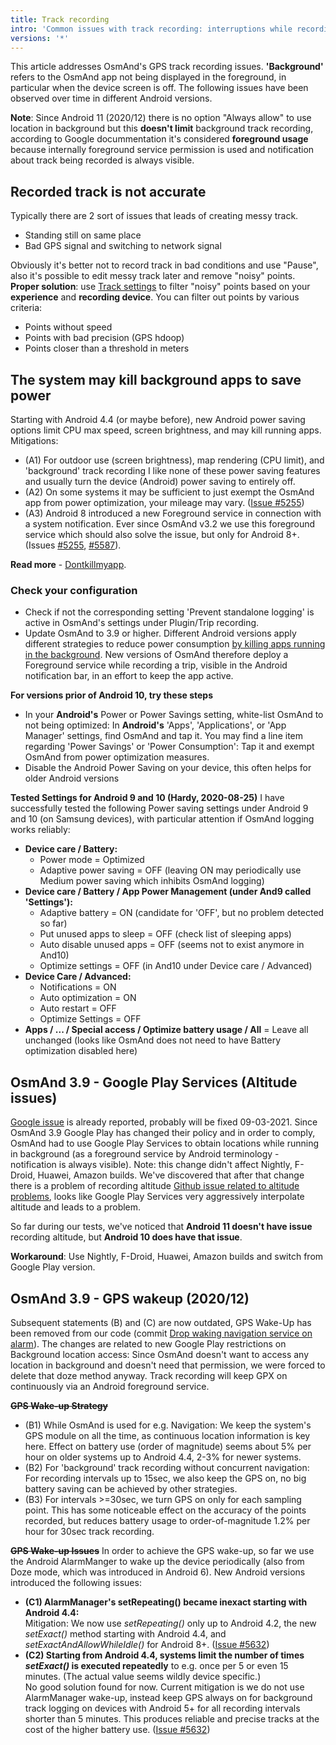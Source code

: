 ```yaml
---
title: Track recording
intro: 'Common issues with track recording: interruptions while recording the track, wrong recorded data, etc'
versions: '*'
---
```


This article addresses OsmAnd's GPS track recording issues. **'Background'** refers to the OsmAnd app not being displayed in the foreground, in particular when the device screen is off.
The following issues have been observed over time in different Android versions.

**Note**: Since Android 11 (2020/12) there is no option "Always allow" to use location in background but this **doesn't limit** background track recording, according to Google docummentation it's considered **foreground usage** because internally foreground service permission is used and notification about track being recorded is always visible.


## Recorded track is not accurate

Typically there are 2 sort of issues that leads of creating messy track.
- Standing still on same place 
- Bad GPS signal and switching to network signal

Obviously it's better not to record track in bad conditions and use "Pause", also it's possible to edit messy track later and remove "noisy" points. 
**Proper solution**: use [Track settings](/osmand/plugins/trip-recording) to filter "noisy" points based on your **experience** and **recording device**. You can filter out points by various criteria: 
- Points without speed
- Points with bad precision (GPS hdoop)
- Points closer than a threshold in meters

## The system may kill background apps to save power
Starting with Android 4.4 (or maybe before), new Android power saving options limit CPU max speed, screen brightness, and may kill running apps. Mitigations:
- (A1) For outdoor use (screen brightness), map rendering (CPU limit), and 'background' track recording I like none of these power saving features and usually turn the device (Android) power saving to entirely off.
- (A2) On some systems it may be sufficient to just exempt the OsmAnd app from power optimization, your mileage may vary. ([Issue \#5255](https://github.com/osmandapp/Osmand/issues/5255))
- (A3) Android 8 introduced a new Foreground service in connection with a system notification. Ever since OsmAnd v3.2 we use this foreground service which should also solve the issue, but only for Android 8+. (Issues [\#5255](https://github.com/osmandapp/Osmand/issues/5255), [\#5587](https://github.com/osmandapp/Osmand/issues/5587)). 

**Read more** - [Dontkillmyapp](https://dontkillmyapp.com/).

### Check your configuration
* Check if not the corresponding setting 'Prevent standalone logging' is active in OsmAnd's settings under Plugin/Trip recording.
* Update OsmAnd to 3.9 or higher. Different Android versions apply different strategies to reduce power consumption [by killing apps running in the background](https://dontkillmyapp.com/). New versions of OsmAnd therefore deploy a Foreground service while recording a trip, visible in the Android notification bar, in an effort to keep the app active.

**For versions prior of Android 10, try these steps**
* In your **Android's** Power or Power Savings setting, white-list OsmAnd to not being optimized: In **Android's** 'Apps', 'Applications', or 'App Manager' settings, find OsmAnd and tap it. You may find a line item regarding 'Power Savings' or 'Power Consumption': Tap it and exempt OsmAnd from power optimization measures.
* Disable the Android Power Saving on your device, this often helps for older Android versions

**Tested Settings for Android 9 and 10 (Hardy, 2020-08-25)**
I have successfully tested the following Power saving settings under Android 9 and 10 (on Samsung devices), with particular attention if OsmAnd logging works reliably:

* **Device care / Battery:**
  * Power mode = Optimized
  * Adaptive power saving = OFF (leaving ON may periodically use Medium power saving which inhibits OsmAnd logging)
* **Device care / Battery / App Power Management (under And9 called 'Settings'):**
  * Adaptive battery = ON (candidate for 'OFF', but no problem detected so far)
  * Put unused apps to sleep = OFF (check list of sleeping apps)
  * Auto disable unused apps = OFF (seems not to exist anymore in And10)
  * Optimize settings = OFF (in And10 under Device care / Advanced)
* **Device Care / Advanced:**
  * Notifications = ON
  * Auto optimization = ON
  * Auto restart = OFF
  * Optimize Settings = OFF
* **Apps / ... / Special access / Optimize battery usage / All** = Leave all unchanged (looks like OsmAnd does not need to have Battery optimization disabled here)


## OsmAnd 3.9 - Google Play Services (Altitude issues)
[Google issue](https://issuetracker.google.com/issues/180218747) is already reported, probably will be fixed 09-03-2021.
Since OsmAnd 3.9 Google Play has changed their policy and in order to comply, OsmAnd had to use Google Play Services to obtain locations while running in background (as a foreground service by Android terminology - notification is always visible). Note: this change didn't affect Nightly, F-Droid, Huawei, Amazon builds. 
We've discovered that after that change there is a problem of recording altitude [Github issue related to altitude problems](https://github.com/osmandapp/OsmAnd/issues/10864), looks like Google Play Services very aggressively interpolate altitude and leads to a problem.

So far during our tests, we've noticed that **Android 11 doesn't have issue** recording altitude, but **Android 10 does have that issue**.

**Workaround**:  Use Nightly, F-Droid, Huawei, Amazon builds and switch from Google Play version. 


## OsmAnd 3.9 - GPS wakeup (2020/12)
Subsequent statements (B) and (C) are now outdated, GPS Wake-Up has been removed from our code (commit [Drop waking navigation service on alarm](https://github.com/osmandapp/OsmAnd/commit/950a9cc8f8660b3f3d750391ddc1429d5dc38b34)). The changes are related to new Google Play restrictions on Background location access: Since OsmAnd doesn't want to access any location in background and doesn't need that permission, we were forced to delete that doze method anyway.
Track recording will keep GPX on continuously via an Android foreground service. 

**<del> GPS Wake-up Strategy</del>**
- (B1) While OsmAnd is used for e.g. Navigation: We keep the system's GPS module on all the time, as continuous location information is key here. Effect on battery use (order of magnitude) seems about 5% per hour on older systems up to Android 4.4, 2-3% for newer systems.
- (B2) For 'background' track recording without concurrent navigation: For recording intervals up to 15sec, we also keep the GPS on, no big battery saving can be achieved by other strategies.
- (B3) For intervals \>=30sec, we turn GPS on only for each sampling point. This has some noticeable effect on the accuracy of the points recorded, but reduces battery usage to order-of-magnitude 1.2% per hour for 30sec track recording.

**<del> GPS Wake-up Issues</del>**
In order to achieve the GPS wake-up, so far we use the Android AlarmManger to wake up the device periodically (also from Doze mode, which was introduced in Android 6). New Android versions introduced the following issues:
- **(C1) AlarmManager's setRepeating() became inexact starting with Android 4.4:**  
Mitigation: We now use *setRepeating()* only up to Android 4.2, the new *setExact()* method starting with Android 4.4, and *setExactAndAllowWhileIdle()* for Android 8+. ([Issue \#5632](https://github.com/osmandapp/Osmand/issues/5632))
- **(C2) Starting from Android 4.4, systems limit the number of times *setExact()* is executed repeatedly** to e.g. once per 5 or even 15 minutes. (The actual value seems wildly device specific.)  
No good solution found for now. Current mitigation is we do not use AlarmManager wake-up, instead keep GPS always on for background track logging on devices with Android 5+ for all recording intervals shorter than 5 minutes. This produces reliable and precise tracks at the cost of the higher battery use. ([Issue \#5632](https://github.com/osmandapp/Osmand/issues/5632))

